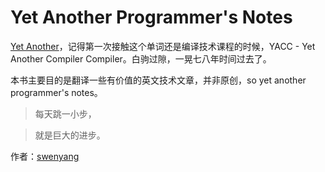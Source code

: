 # Yet Another Programmer's Notes

[Yet Another](https://en.wikipedia.org/wiki/Yet_another)，记得第一次接触这个单词还是编译技术课程的时候，YACC - Yet Another Compiler Compiler。白驹过隙，一晃七八年时间过去了。

本书主要目的是翻译一些有价值的英文技术文章，并非原创，so yet another programmer's notes。

>每天跳一小步，

>就是巨大的进步。

作者：[swenyang](https://github.com/swenyang)